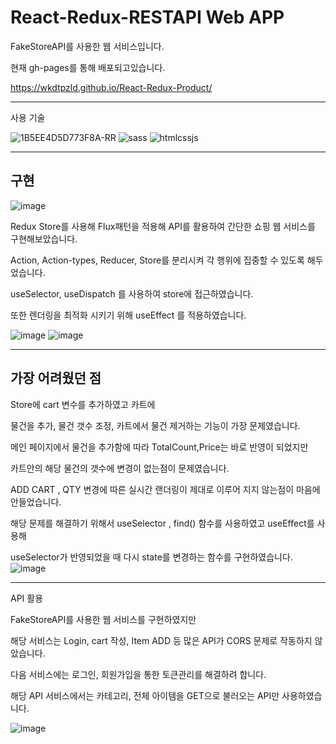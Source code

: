 # React-Redux-RESTAPI Web APP
FakeStoreAPI를 사용한 웹 서비스입니다.

현재 gh-pages를 통해 배포되고있습니다.  

https://wkdtpzld.github.io/React-Redux-Product/

-----

사용 기술

![1B5EE4D5D773F8A-RR](https://user-images.githubusercontent.com/87063105/187966048-70cb7db2-4b89-41db-a4a6-3e354d33be9b.jpeg)
![sass](https://user-images.githubusercontent.com/87063105/187966135-5fde949b-1ad5-40da-b864-4151358f9000.png)
![htmlcssjs](https://user-images.githubusercontent.com/87063105/187966477-a43a88e8-e746-455b-9498-a49a30e0c3b0.jpg)

----
## 구현

![image](https://user-images.githubusercontent.com/87063105/187967433-7c7cb378-f4d6-4999-b7a4-b6e1ddb7ceb3.png)

Redux Store를 사용해 Flux패턴을 적용해 API를 활용하여 간단한 쇼핑 웹 서비스를 구현해보았습니다.

Action, Action-types, Reducer, Store를 분리시켜 각 행위에 집중할 수 있도록 해두었습니다.

useSelector, useDispatch 를 사용하여 store에 접근하였습니다.

또한 렌더링을 최적화 시키기 위해 useEffect 를 적용하였습니다.

![image](https://user-images.githubusercontent.com/87063105/187968374-11b2713a-b3e0-47ba-9b84-f4dfe96d1e23.png)
![image](https://user-images.githubusercontent.com/87063105/187969715-4814e748-21b5-4186-9337-b47abea7996c.png)


----
## 가장 어려웠던 점

Store에 cart 변수를 추가하였고 카트에 

물건을 추가, 물건 갯수 조정, 카트에서 물건 제거하는 기능이 가장 문제였습니다.

메인 페이지에서 물건을 추가함에 따라 TotalCount,Price는 바로 반영이 되었지만

카트안의 해당 물건의 갯수에 변경이 없는점이 문제였습니다.

ADD CART , QTY 변경에 따른 실시간 랜더링이 제대로 이루어 지지 않는점이 마음에 안들었습니다.

해당 문제를 해결하기 위해서 useSelector , find() 함수를 사용하였고 useEffect를 사용해 

useSelector가 반영되었을 때 다시 state를 변경하는 함수를 구현하였습니다.
![image](https://user-images.githubusercontent.com/87063105/187970655-c0cf3de1-0c13-4887-a87d-a6f0211cfb1d.png)

----

API 활용

FakeStoreAPI를 사용한 웹 서비스를 구현하였지만

해당 서비스는 Login, cart 작성, Item ADD 등 많은 API가 CORS 문제로 작동하지 않았습니다.

다음 서비스에는 로그인, 회원가입을 통한 토큰관리를 해결하려 합니다.

해당 API 서비스에서는 카테고리, 전체 아이템을 GET으로 불러오는 API만 사용하였습니다.

![image](https://user-images.githubusercontent.com/87063105/187969265-80403a66-914e-47a0-b579-4dabeeffb61a.png)



